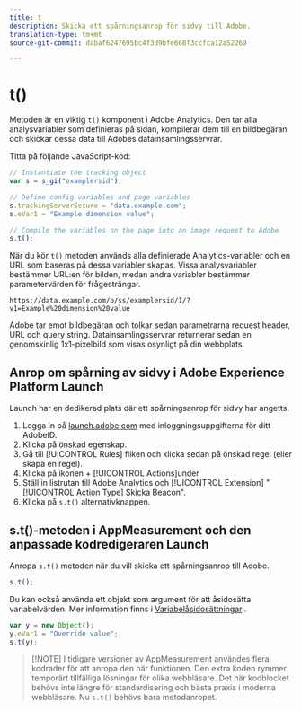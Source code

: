 ```yaml
---
title: t
description: Skicka ett spårningsanrop för sidvy till Adobe.
translation-type: tm+mt
source-git-commit: dabaf6247695bc4f3d9bfe668f3ccfca12a52269

---
```



# t()

Metoden är en viktig `t()` komponent i Adobe Analytics. Den tar alla analysvariabler som definieras på sidan, kompilerar dem till en bildbegäran och skickar dessa data till Adobes datainsamlingsservrar.

Titta på följande JavaScript-kod:

```js
// Instantiate the tracking object
var s = s_gi("examplersid");

// Define config variables and page variables
s.trackingServerSecure = "data.example.com";
s.eVar1 = "Example dimension value";

// Compile the variables on the page into an image request to Adobe
s.t();
```

När du kör `t()` metoden används alla definierade Analytics-variabler och en URL som baseras på dessa variabler skapas. Vissa analysvariabler bestämmer URL:en för bilden, medan andra variabler bestämmer parametervärden för frågesträngar.

```text
https://data.example.com/b/ss/examplersid/1/?v1=Example%20dimension%20value
```

Adobe tar emot bildbegäran och tolkar sedan parametrarna request header, URL och query string. Datainsamlingsservrar returnerar sedan en genomskinlig 1x1-pixelbild som visas osynligt på din webbplats.

## Anrop om spårning av sidvy i Adobe Experience Platform Launch

Launch har en dedikerad plats där ett spårningsanrop för sidvy har angetts.

1. Logga in på [launch.adobe.com](https://launch.adobe.com) med inloggningsuppgifterna för ditt AdobeID.
2. Klicka på önskad egenskap.
3. Gå till [!UICONTROL Rules] fliken och klicka sedan på önskad regel (eller skapa en regel).
4. Klicka på ikonen + [!UICONTROL Actions]under
5. Ställ in listrutan till Adobe Analytics och [!UICONTROL Extension] &quot; [!UICONTROL Action Type] Skicka Beacon&quot;.
6. Klicka på `s.t()` alternativknappen.

## s.t()-metoden i AppMeasurement och den anpassade kodredigeraren Launch

Anropa `s.t()` metoden när du vill skicka ett spårningsanrop till Adobe.

```js
s.t();
```

Du kan också använda ett objekt som argument för att åsidosätta variabelvärden. Mer information finns i [Variabelåsidosättningar](../../js/overrides.md) .

```js
var y = new Object();
y.eVar1 = "Override value";
s.t(y);
```

>[!NOTE] I tidigare versioner av AppMeasurement användes flera kodrader för att anropa den här funktionen. Den extra koden rymmer temporärt tillfälliga lösningar för olika webbläsare. Det här kodblocket behövs inte längre för standardisering och bästa praxis i moderna webbläsare. Nu `s.t()` behövs bara metodanropet.
